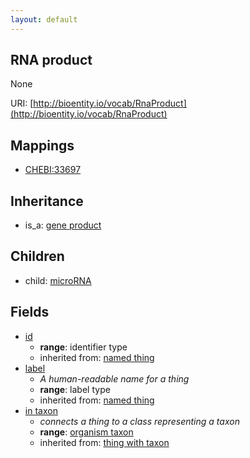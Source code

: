 ```yaml
---
layout: default
---
```


## RNA product


None

URI: [http://bioentity.io/vocab/RnaProduct](http://bioentity.io/vocab/RnaProduct)
## Mappings

 * [CHEBI:33697](http://purl.obolibrary.org/obo/CHEBI_33697)

## Inheritance

 *  is_a: [gene product](GeneProduct.html)

## Children

 *  child: [microRNA](Microrna.html)


## Fields

 * [id](id.html)
    * __range__: identifier type
    * inherited from: [named thing](NamedThing.html)
 * [label](label.html)
    * _A human-readable name for a thing_
    * __range__: label type
    * inherited from: [named thing](NamedThing.html)
 * [in taxon](in_taxon.html)
    * _connects a thing to a class representing a taxon_
    * __range__: [organism taxon](OrganismTaxon.html)
    * inherited from: [thing with taxon](ThingWithTaxon.html)

